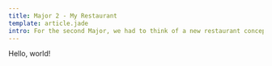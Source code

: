 ```yaml
---
title: Major 2 - My Restaurant
template: article.jade
intro: For the second Major, we had to think of a new restaurant concept and make a website for it.
---
```


Hello, world!